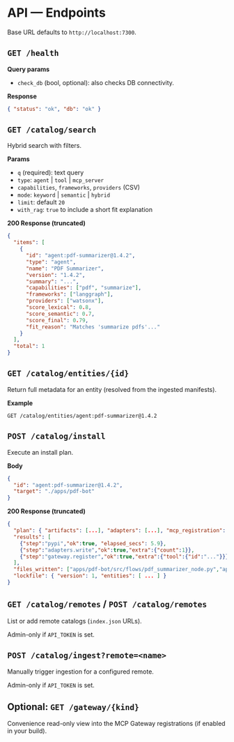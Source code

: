 # API — Endpoints

Base URL defaults to `http://localhost:7300`.

## `GET /health`

**Query params**
- `check_db` (bool, optional): also checks DB connectivity.

**Response**
```json
{ "status": "ok", "db": "ok" }
```

## `GET /catalog/search`
Hybrid search with filters.

**Params**

* `q` (required): text query
* `type`: `agent` | `tool` | `mcp_server`
* `capabilities`, `frameworks`, `providers` (CSV)
* `mode`: `keyword` | `semantic` | `hybrid`
* `limit`: default `20`
* `with_rag`: `true` to include a short fit explanation

**200 Response (truncated)**

```json
{
  "items": [
    {
      "id": "agent:pdf-summarizer@1.4.2",
      "type": "agent",
      "name": "PDF Summarizer",
      "version": "1.4.2",
      "summary": "...",
      "capabilities": ["pdf", "summarize"],
      "frameworks": ["langgraph"],
      "providers": ["watsonx"],
      "score_lexical": 0.8,
      "score_semantic": 0.7,
      "score_final": 0.79,
      "fit_reason": "Matches 'summarize pdfs'..."
    }
  ],
  "total": 1
}
```

## `GET /catalog/entities/{id}`
Return full metadata for an entity (resolved from the ingested manifests).

**Example**

```
GET /catalog/entities/agent:pdf-summarizer@1.4.2
```

## `POST /catalog/install`
Execute an install plan.

**Body**

```json
{
  "id": "agent:pdf-summarizer@1.4.2",
  "target": "./apps/pdf-bot"
}
```

**200 Response (truncated)**

```json
{
  "plan": { "artifacts": [...], "adapters": [...], "mcp_registration": {...} },
  "results": [
    {"step":"pypi","ok":true, "elapsed_secs": 5.9},
    {"step":"adapters.write","ok":true,"extra":{"count":1}},
    {"step":"gateway.register","ok":true,"extra":{"tool":{"id":"..."}}}
  ],
  "files_written": ["apps/pdf-bot/src/flows/pdf_summarizer_node.py","apps/pdf-bot/matrix.lock.json"],
  "lockfile": { "version": 1, "entities": [ ... ] }
}
```

## `GET /catalog/remotes` / `POST /catalog/remotes`
List or add remote catalogs (`index.json` URLs).

Admin-only if `API_TOKEN` is set.

## `POST /catalog/ingest?remote=<name>`
Manually trigger ingestion for a configured remote.

Admin-only if `API_TOKEN` is set.

## Optional: `GET /gateway/{kind}`
Convenience read-only view into the MCP Gateway registrations (if enabled in your build).
